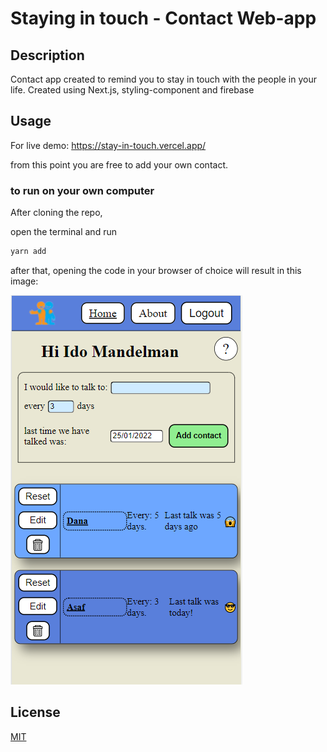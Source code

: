 
# Staying in touch - Contact Web-app

## Description
Contact app created to remind you to stay in touch with the people in your life.
Created using Next.js, styling-component and firebase 

## Usage

For live demo: https://stay-in-touch.vercel.app/

from this point you are free to add your own contact.


### to run on your own computer

After cloning the repo, 

open the terminal and run
```bash
yarn add
```

after that, opening the code in your browser of choice will result in this image:

![](public/stayInTouch-picture.PNG)




## License
[MIT](https://choosealicense.com/licenses/mit/)


